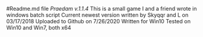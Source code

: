 #Readme.md file
*Praedam v.1.1.4*
This is a small game I and a friend wrote in windows batch script
Current newest version written by Skyqqr and L on 03/17/2018
Uploaded to Github on 7/26/2020
Written for Win10
Tested on Win10 and Win7, both x64
